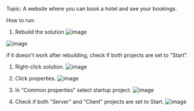 Topic:
A website where you can book a hotel and see your bookings.


How to run:

1. Rebuild the solution
![image](https://github.com/user-attachments/assets/06fa34ab-3e3c-449a-929d-44f8d3e0f180)


![image](https://github.com/user-attachments/assets/d958dda5-a0e0-4435-a497-4cdc2d1764b1)



if it doesn't work after rebuilding, check if both projects are set to "Start".

1. Right-click solution.
![image](https://github.com/user-attachments/assets/87a5d8e3-2d68-49a8-8169-0acf38ae5c8b)


2. Click properties.
![image](https://github.com/user-attachments/assets/8f343716-ca50-462a-923c-b0064ca969df)

4. In "Common properties" select startup project.
![image](https://github.com/user-attachments/assets/93e8cf22-28f8-4027-a1c3-8383a5ed77b5)

6. Check if both "Server" and "Client" projects are set to Start.
![image](https://github.com/user-attachments/assets/0c147a14-02f7-448c-bb59-ef78b21a1d4c)

 

